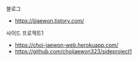 블로그
- https://jjjaewon.tistory.com/

사이드 프로젝트1
- https://choi-jaewon-web.herokuapp.com/
- https://github.com/choijaewon323/sideproject1 
